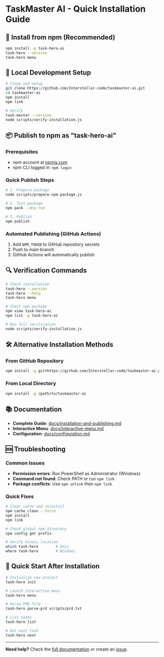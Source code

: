 # TaskMaster AI - Quick Installation Guide

## 🚀 Install from npm (Recommended)

```bash
npm install -g task-hero-ai
task-hero --version
task-hero menu
```

## 🔧 Local Development Setup

```bash
# Clone and setup
git clone https://github.com/Interstellar-code/taskmaster-ai.git
cd taskmaster-ai
npm install
npm link

# Verify
task-master --version
node scripts/verify-installation.js
```

## 📦 Publish to npm as "task-hero-ai"

### Prerequisites
- npm account at [npmjs.com](https://www.npmjs.com/)
- npm CLI logged in: `npm login`

### Quick Publish Steps

```bash
# 1. Prepare package
node scripts/prepare-npm-package.js

# 2. Test package
npm pack --dry-run

# 3. Publish
npm publish
```

### Automated Publishing (GitHub Actions)
1. Add `NPM_TOKEN` to GitHub repository secrets
2. Push to main branch
3. GitHub Actions will automatically publish

## 🔍 Verification Commands

```bash
# Check installation
task-hero --version
task-hero --help
task-hero menu

# Check npm package
npm view task-hero-ai
npm list -g task-hero-ai

# Run full verification
node scripts/verify-installation.js
```

## 🛠️ Alternative Installation Methods

### From GitHub Repository
```bash
npm install -g git+https://github.com/Interstellar-code/taskmaster-ai.git
```

### From Local Directory
```bash
npm install -g /path/to/taskmaster-ai
```

## 📚 Documentation

- **Complete Guide**: [docs/installation-and-publishing.md](docs/installation-and-publishing.md)
- **Interactive Menu**: [docs/interactive-menu.md](docs/interactive-menu.md)
- **Configuration**: [docs/configuration.md](docs/configuration.md)

## 🆘 Troubleshooting

### Common Issues
- **Permission errors**: Run PowerShell as Administrator (Windows)
- **Command not found**: Check PATH or run `npm link`
- **Package conflicts**: Use `npm unlink` then `npm link`

### Quick Fixes
```bash
# Clear cache and reinstall
npm cache clean --force
npm install
npm link

# Check global npm directory
npm config get prefix

# Verify binary location
which task-hero        # Unix
where task-hero        # Windows
```

## 🎯 Quick Start After Installation

```bash
# Initialize new project
task-hero init

# Launch interactive menu
task-hero menu

# Parse PRD file
task-hero parse-prd scripts/prd.txt

# List tasks
task-hero list

# Get next task
task-hero next
```

---

**Need help?** Check the [full documentation](docs/installation-and-publishing.md) or create an [issue](https://github.com/Interstellar-code/taskmaster-ai/issues).
